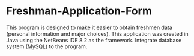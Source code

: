 # Freshman-Application-Form
This program is designed to make it easier to obtain freshmen data (personal information and major choices).
This application was created in Java using the NetBeans IDE 8.2 as the framework.
Integrate database system (MySQL) to the program.
